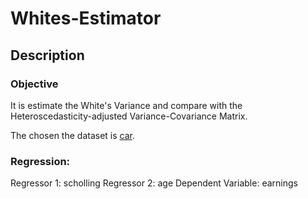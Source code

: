 # Whites-Estimator

## Description 

### Objective

It is estimate the White's Variance and compare with the Heteroscedasticity-adjusted Variance-Covariance Matrix.  


The chosen the dataset is [car](https://www.rdocumentation.org/packages/car/versions/3.1-0).

### Regression:

 Regressor 1: scholling
 Regressor 2: age
 Dependent Variable: earnings
